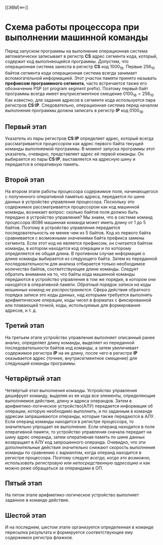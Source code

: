 [[ЭВМ|<==]]
# Схема работы процессора при выполнении машинной команды
Перед запуском программы на выполнение операционная система автоматически записывает в регистр **CS** адрес сегмента кода, который, содержит код выполняющейся программы. Допустим, что операционная система занесла в регистр **CS** код $1000_{16}$. Первые $256_{10}$ байтов сегмента кода операционная система всегда занимает вспомогательной информацией. Этот участок памяти принято называть **префиксом программного сегмента**, часто встречается также его обозначение PSP (от program segment prefix). Поэтому первый байт программы всегда имеет внутрисегментное смещение $0100_{16} = 256_{10}$ Как известно, для задания адресов в сегменте кода используется пара регистров **CS:IP**. Следовательно, операционная система перед началом выполнения программы должна записать в регистр **IP** код $0100_{16}$.
## Первый этап
Указатель из пары регистров **CS:IP** определяет адрес, который всегда рассматривается процессором как адрес первого байта текущей команды выполняемой программы. В момент запуска программы этот указатель, очевидно, представляет адрес её первой команды. Он выбирается из пары **CS:IP**, выставляется на адресную шину и передается в оперативную память.
## Второй этап
На втором этапе работы процессора содержимое поля, начинающегося с полученного оперативной памятью адреса, передается по шине данных в устройство управления процессора. Поскольку это содержимое рассматривается процессором как код машинной команды, возникает вопрос: сколько байтов поля должно быть передано в устройство управления? Мы знаем, что в системе команд процессора i8086 машинная команда может иметь длину от 1 до 5 байтов. Поэтому в устройство управления передается последовательность не менее чем из 5 байтов. Код из первого байта сравнивается с возможными значениями байта префикса замены сегмента. Если этот код не является префиксом, он считается байтом команды, в котором находится код операции и по которому определяется ее общая длина. В противном случае информация о длине команды выбирается из следующего байта. Затем из переданной последовательности для анализа отбирается только необходимое количество байтов, соответствующее длине команды. Следует обратить внимание на то, что байты кода машинной команды передаются в устройство управления в том же порядке, в котором они находятся в оперативной памяти. *Обратный порядок записи на коды машинных команд не распространяется*. Сфера действия обратного порядка записи это коды данных, над которыми требуется выполнять арифметические операции, коды чисел в форматах с фиксированной или плавающей точкой, коды, используемые для формирования адресов, и т. д. 
## Третий этап
На третьем этапе устройство управления выполняет описанный ранее анализ, определяет длину команды, выделяет из переданной последовательности байтов код команды, а затем увеличивает содержимое регистра **IP** на ее длину, после чего в регистре **IP** оказывается адрес (точнее, внутрисегментное смещение) для следующей команды программы.
## Четврёртый этап
Четвёртый этап выполнения команды. Устройство управления дешифрует команду, выделяя из ее кода все элементы, определяющие выполняемое действие, длину и адреса операндов. Затем в арифметико-логическое устройство(АЛУ) передается информация об операции, которую необходимо выполнить, и по заданным в команде адресам запрашиваются операнды, которые также передаются в АЛУ. Если операнд команды находится в регистре процессора, то значительно упрощает ее выполнение. Если операнд находится в поле оперативной памяти, то устройство управления сначала передает на шину адрес операнда, затем оперативная память по шине данных возвращает в АЛУ код запрошенного операнда. Очевидно, что эти дополнительные действия значительно снижают скорость выполнения команды по сравнению с вариантом, когда операнд находится в регистре процессора. Поэтому следует *всегда, когда это возможно, использовать регистровую или непосредственную адресацию* и как можно реже обращаться за операндами в ОП.
## Пятый этап
На пятом этапе арифметико-логическое устройство выполняет заданное в команде действие. 
## Шестой этап
И на последнем, шестом этапе организуется определенная в команде пересылка результата и формируется соответствующее ему содержимое регистра флажков.